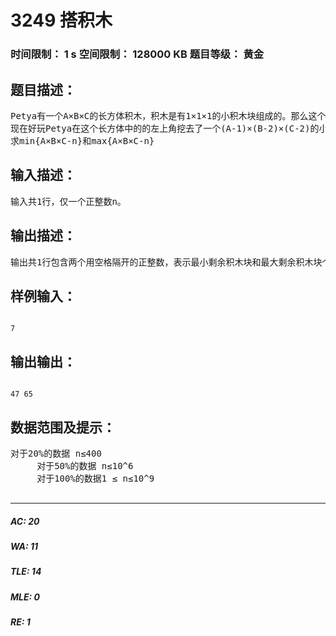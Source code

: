 # 3249 搭积木   
### 时间限制： 1 s     空间限制： 128000 KB     题目等级： 黄金  
## 题目描述：  

<pre>
Petya有一个A×B×C的长方体积木，积木是有1×1×1的小积木块组成的。那么这个长方体的高为A，宽为B，长为C。(^-^哦亲，记住长方体的长不一定要比宽的数值大的哦)。
现在好玩Petya在这个长方体中的的左上角挖去了一个(A-1)×(B-2)×(C-2)的小长方体。并且告诉你被挖去长方体的体积为n，即n=(A-1)×(B-2)×(C-2)。现在问你被挖去后剩下的1×1×1的积木块最少和最多分别是多少个。
求min{A×B×C-n}和max{A×B×C-n}
</pre>
  
  
## 输入描述：  

<pre>
输入共1行，仅一个正整数n。
</pre>
  
  
## 输出描述：  

<pre>
输出共1行包含两个用空格隔开的正整数，表示最小剩余积木块和最大剩余积木块个数。
</pre>
  
  
## 样例输入：  

<pre><code>
7
</code></pre>
  
  
## 输出输出：  

<pre><code>
47 65
</code></pre>
  
  
## 数据范围及提示：  

<pre>
对于20%的数据 n≤400
     对于50%的数据 n≤10^6
     对于100%的数据1 ≤ n≤10^9
 
</pre>
  
  
***  

##### AC: 20  
##### WA: 11  
##### TLE: 14  
##### MLE: 0  
##### RE: 1  
